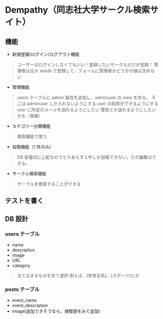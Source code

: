 # Dempathy（同志社大学サークル検索サイト）

## 機能

- 新規登録/ログイン/ログアウト機能

> ユーザーはログインしなくてもいい！登録したいサークルだけが登録！
> 管理者は元々 seeds で登録して、フォームに管理者かどうかの値は含めない

- 管理機能

> users テーブルに admin 属性を追加し、adminuser の view を作る。
> そこは adminuser しか入れないようにする
> user の削除ができるようにする
> user に所定のメールを送れるようにしたい
> 警告とか送れるようにしたいかも（発展）

- カテゴリー分類機能

> 検索機能で使う

- 投稿機能（1 件のみ）

> DB 容量的に心配なのでとりあえず１件しか投稿できない。ただ編集はできる。

- サークル検索機能

> サークルを検索することができる

## テストを書く

## DB 設計

### users テーブル

- name
- description
- image
- URL
- category

> 当てはまるものを全て選択
> 例えば、[体育会系]、[スポーツ]とか

### posts テーブル

- event_name
- event_description
- image(追加できそうなら、規模感をみて追加)

